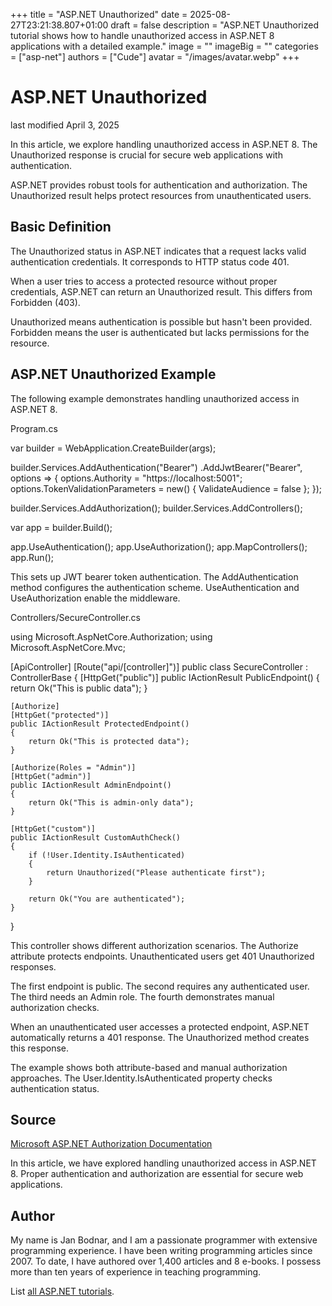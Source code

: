 +++
title = "ASP.NET Unauthorized"
date = 2025-08-27T23:21:38.807+01:00
draft = false
description = "ASP.NET Unauthorized tutorial shows how to handle unauthorized access in ASP.NET 8 applications with a detailed example."
image = ""
imageBig = ""
categories = ["asp-net"]
authors = ["Cude"]
avatar = "/images/avatar.webp"
+++

# ASP.NET Unauthorized

last modified April 3, 2025

In this article, we explore handling unauthorized access in ASP.NET 8. The
Unauthorized response is crucial for secure web applications with authentication.

ASP.NET provides robust tools for authentication and authorization. The
Unauthorized result helps protect resources from unauthenticated users.

## Basic Definition

The Unauthorized status in ASP.NET indicates that a request lacks valid
authentication credentials. It corresponds to HTTP status code 401.

When a user tries to access a protected resource without proper credentials,
ASP.NET can return an Unauthorized result. This differs from Forbidden (403).

Unauthorized means authentication is possible but hasn't been provided. Forbidden
means the user is authenticated but lacks permissions for the resource.

## ASP.NET Unauthorized Example

The following example demonstrates handling unauthorized access in ASP.NET 8.

Program.cs
  

var builder = WebApplication.CreateBuilder(args);

builder.Services.AddAuthentication("Bearer")
    .AddJwtBearer("Bearer", options =&gt;
    {
        options.Authority = "https://localhost:5001";
        options.TokenValidationParameters = new()
        {
            ValidateAudience = false
        };
    });

builder.Services.AddAuthorization();
builder.Services.AddControllers();

var app = builder.Build();

app.UseAuthentication();
app.UseAuthorization();
app.MapControllers();
app.Run();

This sets up JWT bearer token authentication. The AddAuthentication
method configures the authentication scheme. UseAuthentication and
UseAuthorization enable the middleware.

Controllers/SecureController.cs
  

using Microsoft.AspNetCore.Authorization;
using Microsoft.AspNetCore.Mvc;

[ApiController]
[Route("api/[controller]")]
public class SecureController : ControllerBase
{
    [HttpGet("public")]
    public IActionResult PublicEndpoint()
    {
        return Ok("This is public data");
    }

    [Authorize]
    [HttpGet("protected")]
    public IActionResult ProtectedEndpoint()
    {
        return Ok("This is protected data");
    }

    [Authorize(Roles = "Admin")]
    [HttpGet("admin")]
    public IActionResult AdminEndpoint()
    {
        return Ok("This is admin-only data");
    }

    [HttpGet("custom")]
    public IActionResult CustomAuthCheck()
    {
        if (!User.Identity.IsAuthenticated)
        {
            return Unauthorized("Please authenticate first");
        }
        
        return Ok("You are authenticated");
    }
}

This controller shows different authorization scenarios. The Authorize
attribute protects endpoints. Unauthenticated users get 401 Unauthorized responses.

The first endpoint is public. The second requires any authenticated user. The
third needs an Admin role. The fourth demonstrates manual authorization checks.

When an unauthenticated user accesses a protected endpoint, ASP.NET automatically
returns a 401 response. The Unauthorized method creates this response.

The example shows both attribute-based and manual authorization approaches. The
User.Identity.IsAuthenticated property checks authentication status.

## Source

[Microsoft ASP.NET Authorization Documentation](https://learn.microsoft.com/en-us/aspnet/core/security/authorization/?view=aspnetcore-8.0)

In this article, we have explored handling unauthorized access in ASP.NET 8. Proper
authentication and authorization are essential for secure web applications.

## Author

My name is Jan Bodnar, and I am a passionate programmer with extensive
programming experience. I have been writing programming articles since 2007.
To date, I have authored over 1,400 articles and 8 e-books. I possess more
than ten years of experience in teaching programming.

List [all ASP.NET tutorials](/all/#asp-net).
